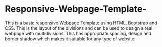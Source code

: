 # Responsive-Webpage-Template-
This is a basic responsive Webpage Template using HTML, Bootstrap and CSS.
This is the layout of the divisions and can be used to design a real webpage with multidivisions.
This has appropriate spacing, design and border shadow which makes it suitable for any type of website.

